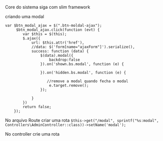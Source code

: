 Core do sistema siga com slim framework


criando uma modal

```
var $btn_modal_ajax = $(".btn-moldal-ajax");
     $btn_modal_ajax.click(function (evt) {
        var $this = $(this);
        $.ajax({
            url: $this.attr('href'),
            //data: $('form[name="ajaxForm"]').serialize(),
            success: function (data) {
                $(data).modal({
                    backdrop:false
                }).on('shown.bs.modal', function (e) {
                       
                }).on('hidden.bs.modal', function (e) {
                   
                   //remove a modal quando fecha o modal
                    e.target.remove();
                });

            }
        })
        return false;
    });
```
No arquivo Route criar uma rota 
``
 $this->get("/modal", sprintf("%s:modal", Controllers\AdminController::class))->setName('modal');
 ``
 
No controller crie uma rota
